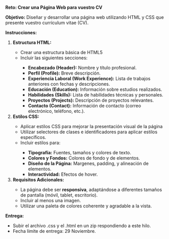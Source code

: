 <b>Reto: Crear una Página Web para vuestro CV</b>

<b>Objetivo:</b> Diseñar y desarrollar una página web utilizando HTML y CSS que presente vuestro currículum vitae (CV).

<b>Instrucciones:</b>
<ol>
  
<li><b>Estructura HTML:</b></li>
<ul>  
<li>Crear una estructura básica de HTML5</li>
<li>Incluir las siguientes secciones:</li>
<ul>
<li><b>Encabezado (Header):</b> Nombre y título profesional.</li>
<li><b>Perfil (Profile):</b> Breve descripción.</li>
<li><b>Experiencia Laboral (Work Experience):</b> Lista de trabajos anteriores con fechas y descripciones.</li>
<li><b>Educación (Education):</b> Información sobre estudios realizados.</li>
<li><b>Habilidades (Skills):</b> Lista de habilidades técnicas y personales.</li>
<li><b>Proyectos (Projects):</b> Descripción de proyectos relevantes.</li>
<li><b>Contacto (Contact):</b> Información de contacto (correo electrónico, teléfono, etc.).</li>
</ul></ul>
  
<li><b>Estilos CSS:</b></li>
<ul>
<li>Aplicar estilos CSS para mejorar la presentación visual de la página</li>
<li>Utilizar selectores de clases e identificadores para aplicar estilos específicos.</li>
<li>Incluir estilos para:</li>
<ul>
<li><b>Tipografía:</b> Fuentes, tamaños y colores de texto.</li>
<li><b>Colores y Fondos:</b> Colores de fondo y de elementos.</li>
<li><b>Diseño de la Página:</b> Margenes, padding, y alineación de elementos.</li>
<li><b>Interactividad:</b> Efectos de hover.</li>
</ul></ul>

<li><b>Requisitos Adicionales:</b></li>
<ul>
<li>La página debe ser <b>responsiva</b>, adaptándose a diferentes tamaños de pantalla (móvil, tablet, escritorio).</li>
<li>Incluir al menos una imagen.</li>
<li>Utilizar una paleta de colores coherente y agradable a la vista.</li>
</ul>
</ol>

<b>Entrega:</b>
<ul>
<li>Subir el archivo .css y el .html en un zip respondiendo a este hilo.</li>
<li>Fecha límite de entrega: 29 Noviembre.</li>
</ul>

